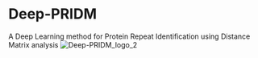# Deep-PRIDM
A Deep Learning method for Protein Repeat Identification using Distance Matrix analysis
![Deep-PRIDM_logo_2](https://user-images.githubusercontent.com/18621779/113302665-f1808b00-931d-11eb-89f5-4e180607f987.png)

